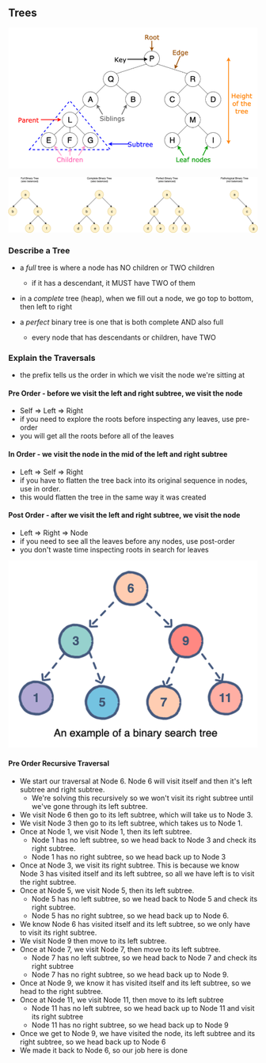 ## Trees

![Tree Labeled](../images/treeLabeled.png)

![Types of Trees](../images/typesOfTrees.png)

### Describe a Tree

- a *full* tree is where a node has NO children or TWO children
    - if it has a descendant, it MUST have TWO of them

- in a *complete* tree (heap), when we fill out a node, we go top to bottom, then left to right

- a *perfect* binary tree is one that is both complete AND also full
    - every node that has descendants or children, have TWO

### Explain the Traversals
- the prefix tells us the order in which we visit the node we're sitting at

#### Pre Order - before we visit the left and right subtree, we visit the node
- Self => Left => Right
- if you need to explore the roots before inspecting any leaves, use pre-order
- you will get all the roots before all of the leaves

#### In Order - we visit the node in the mid of the left and right subtree
- Left => Self => Right
- if you have to flatten the tree back into its original sequence in nodes, use in order.
- this would flatten the tree in the same way it was created

#### Post Order - after we visit the left and right subtree, we visit the node
- Left => Right => Node
- if you need to see all the leaves before any nodes, use post-order
- you don't waste time inspecting roots in search for leaves


![Binary Tree](../images/BST.png)

#### Pre Order Recursive Traversal

- We start our traversal at Node 6. Node 6 will visit itself and then it's left subtree and right subtree.
    - We're solving this recursively so we won't visit its right subtree until we've gone through its left subtree.
- We visit Node 6 then go to its left subtree, which will take us to Node 3.
- We visit Node 3 then go to its left subtree, which takes us to Node 1.
- Once at Node 1, we visit Node 1, then its left subtree.
    - Node 1 has no left subtree, so we head back to Node 3 and check its right subtree.
    - Node 1 has no right subtree, so we head back up to Node 3
- Once at Node 3, we visit its right subtree. This is because we know Node 3 has visited itself and its left subtree, so all we have left is to visit the right subtree.
- Once at Node 5, we visit Node 5, then its left subtree.
    - Node 5 has no left subtree, so we head back to Node 5 and check its right subtree.
    - Node 5 has no right subtree, so we head back up to Node 6.
- We know Node 6 has visited itself and its left subtree, so we only have to visit its right subtree.
- We visit Node 9 then move to its left subtree.
- Once at Node 7, we visit Node 7, then move to its left subtree.
    - Node 7 has no left subtree, so we head back to Node 7 and check its right subtree
    - Node 7 has no right subtree, so we head back up to Node 9.
- Once at Node 9, we know it has visited itself and its left subtree, so we head to the right subtree.
- Once at Node 11, we visit Node 11, then move to its left subtree
    - Node 11 has no left subtree, so we head back up to Node 11 and visit its right subtree
    - Node 11 has no right subtree, so we head back up to Node 9
- Once we get to Node 9, we have visited the node, its left subtree and its right subtree, so we head back up to Node 6
- We made it back to Node 6, so our job here is done
